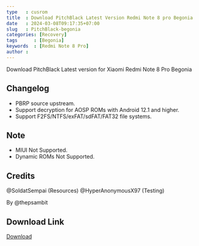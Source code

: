 ```yaml
---
type   : cusrom
title  : Download PitchBlack Latest Version Redmi Note 8 pro Begonia
date   : 2024-03-08T09:17:35+07:00
slug   : PitchBlack-begonia
categories: [Recovery]
tags      : [Begonia]
keywords  : [Redmi Note 8 Pro]
author : 
---
```


Download PitchBlack Latest version for Xiaomi Redmi Note 8 Pro Begonia

## Changelog
- PBRP source upstream.
- Support decryption for AOSP ROMs with Android 12.1 and higher.
- Support F2FS/NTFS/exFAT/sdFAT/FAT32 file systems.

## Note
- MIUI Not Supported.
- Dynamic ROMs Not Supported.

## Credits
@SoldatSempai (Resources)
@HyperAnonymousX97 (Testing)

By @thepsambit

## Download Link
[Download](https://www.pling.com/p/1928059/)
